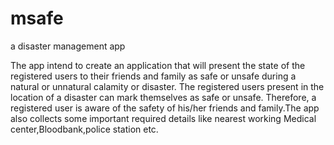 # msafe
a disaster management app



The app intend to create an application that will present the state of the registered users to their friends and family as safe or unsafe during a natural or unnatural calamity or disaster. The registered users present in the location of a disaster can mark themselves as safe or unsafe. Therefore, a registered user is aware of the safety of his/her friends and family.The app also collects some important required details like nearest working Medical center,Bloodbank,police station etc.
